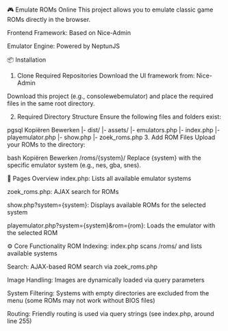 🎮 Emulate ROMs Online
This project allows you to emulate classic game ROMs directly in the browser.

Frontend Framework: Based on Nice-Admin

Emulator Engine: Powered by NeptunJS

📦 Installation
1. Clone Required Repositories
Download the UI framework from: Nice-Admin

Download this project (e.g., consolewebemulator) and place the required files in the same root directory.

2. Required Directory Structure
Ensure the following files and folders exist:

pgsql
Kopiëren
Bewerken
|- dist/
|- assets/
|- emulators.php
|- index.php
|- playemulator.php
|- show.php
|- zoek_roms.php
3. Add ROM Files
Upload your ROMs to the directory:

bash
Kopiëren
Bewerken
/roms/{system}/
Replace {system} with the specific emulator system (e.g., nes, gba, snes).

📄 Pages Overview
index.php: Lists all available emulator systems

zoek_roms.php: AJAX search for ROMs

show.php?system={system}: Displays available ROMs for the selected system

playemulator.php?system={system}&rom={rom}: Loads the emulator with the selected ROM

⚙️ Core Functionality
ROM Indexing: index.php scans /roms/ and lists available systems

Search: AJAX-based ROM search via zoek_roms.php

Image Handling: Images are dynamically loaded via query parameters

System Filtering: Systems with empty directories are excluded from the menu (some ROMs may not work without BIOS files)

Routing: Friendly routing is used via query strings (see index.php, around line 255)

